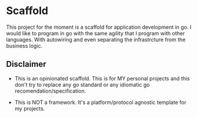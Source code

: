 # Scaffold
This project for the moment is a scaffold for application development in go. I would like to program in go with the
same agility that I program with other languages. With autowiring and even separating the infrastrcture from the business
logic.

## Disclaimer
- This is an opinionated scaffold. This is for MY personal projects and this don't try to replace any go standard or
any idiomatic go recomendation/specification.

- This is NOT a framework. It's a platform/protocol agnostic template for my projects.
